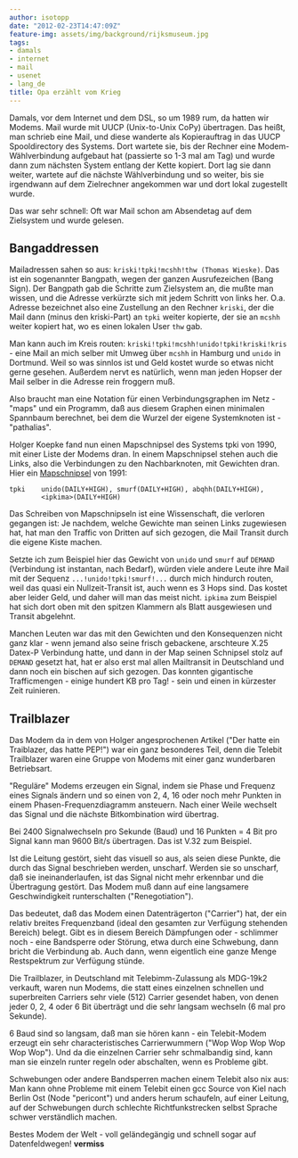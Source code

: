 ```yaml
---
author: isotopp
date: "2012-02-23T14:47:09Z"
feature-img: assets/img/background/rijksmuseum.jpg
tags:
- damals
- internet
- mail
- usenet
- lang_de
title: Opa erzählt vom Krieg
---
```

Damals, vor dem Internet und dem DSL, so um 1989 rum, da hatten wir Modems. 
Mail wurde mit UUCP (Unix-to-Unix CoPy) übertragen.  Das heißt, man schrieb
eine Mail, und diese wanderte als Kopierauftrag in das UUCP Spooldirectory
des Systems.  Dort wartete sie, bis der Rechner eine Modem-Wählverbindung
aufgebaut hat (passierte so 1-3 mal am Tag) und wurde dann zum nächsten
System entlang der Kette kopiert.  Dort lag sie dann weiter, wartete auf die
nächste Wählverbindung und so weiter, bis sie irgendwann auf dem Zielrechner
angekommen war und dort lokal zugestellt wurde.

Das war sehr schnell: Oft war Mail schon am Absendetag auf dem Zielsystem
und wurde gelesen.

## Bangaddressen

Mailadressen sahen so aus: `kriski!tpki!mcshh!thw (Thomas Wieske)`.  Das ist
ein sogenannter Bangpath, wegen der ganzen Ausrufezeichen (Bang Sign).  Der
Bangpath gab die Schritte zum Zielsystem an, die mußte man wissen, und die
Adresse verkürzte sich mit jedem Schritt von links her.  O.a.  Adresse
bezeichnet also eine Zustellung an den Rechner `kriski`, der die Mail dann
(minus den kriski-Part) an `tpki` weiter kopierte, der sie an `mcshh` weiter
kopiert hat, wo es einen lokalen User `thw` gab.

Man kann auch im Kreis routen: `kriski!tpki!mcshh!unido!tpki!kriski!kris` -
eine Mail an mich selber mit Umweg über `mcshh` in Hamburg und `unido` in
Dortmund.  Weil so was sinnlos ist und Geld kostet wurde so etwas nicht
gerne gesehen.  Außerdem nervt es natürlich, wenn man jeden Hopser der Mail
selber in die Adresse rein froggern muß.

Also braucht man eine Notation für einen Verbindungsgraphen im Netz - "maps"
und ein Programm, daß aus diesem Graphen einen minimalen Spannbaum
berechnet, bei dem die Wurzel der eigene Systemknoten ist - "pathalias".

Holger Koepke fand nun einen Mapschnipsel des Systems tpki von 1990, mit
einer Liste der Modems dran.  In einem Mapschnipsel stehen auch die Links,
also die Verbindungen zu den Nachbarknoten, mit Gewichten dran.  Hier ein
[Mapschnipsel](http://groups.google.com/group/sub.config/browse_thread/thread/33abbbe7714b4b3b/9c31c38086d5c0c1)
von 1991: 

```console
tpki    unido(DAILY+HIGH), smurf(DAILY+HIGH), abqhh(DAILY+HIGH),
        <ipkima>(DAILY+HIGH)
```

Das Schreiben von Mapschnipseln ist eine Wissenschaft, die verloren
gegangen ist: Je nachdem, welche Gewichte man seinen Links zugewiesen hat,
hat man den Traffic von Dritten auf sich gezogen, die Mail Transit durch die
eigene Kiste machen.

Setzte ich zum Beispiel hier das Gewicht von `unido` und `smurf` auf
`DEMAND` (Verbindung ist instantan, nach Bedarf), würden viele andere Leute
ihre Mail mit der Sequenz `...!unido!tpki!smurf!...`  durch mich hindurch
routen, weil das quasi ein Nullzeit-Transit ist, auch wenn es 3 Hops sind. 
Das kostet aber leider Geld, und daher will man das meist nicht.  `ipkima` zum
Beispiel hat sich dort oben mit den spitzen Klammern als Blatt ausgewiesen
und Transit abgelehnt.

Manchen Leuten war das mit den Gewichten und den Konsequenzen nicht ganz
klar - wenn jemand also seine frisch gebackene, arschteure X.25 Datex-P
Verbindung hatte, und dann in der Map seinen Schnipsel stolz auf `DEMAND`
gesetzt hat, hat er also erst mal allen Mailtransit in Deutschland und dann
noch ein bischen auf sich gezogen.  Das konnten gigantische Trafficmengen -
einige hundert KB pro Tag!  - sein und einen in kürzester Zeit ruinieren.

## Trailblazer

Das Modem da in dem von Holger angesprochenen  Artikel ("Der hatte ein
Traiblazer, das hatte PEP!") war ein ganz besonderes Teil, denn die Telebit
Trailblazer waren eine Gruppe von Modems mit einer ganz wunderbaren
Betriebsart.

"Reguläre" Modems erzeugen ein Signal, indem sie Phase und Frequenz eines
Signals ändern und so einen von 2, 4, 16 oder noch mehr Punkten in einem
Phasen-Frequenzdiagramm ansteuern.  Nach einer Weile wechselt das Signal und
die nächste Bitkombination wird übertrag.

Bei 2400 Signalwechseln pro Sekunde (Baud) und 16 Punkten = 4 Bit pro Signal
kann man 9600 Bit/s übertragen.  Das ist V.32 zum Beispiel.

Ist die Leitung gestört, sieht das visuell so aus, als seien diese Punkte,
die durch das Signal beschrieben werden, unscharf.  Werden sie so unscharf,
daß sie ineinanderlaufen, ist das Signal nicht mehr erkennbar und die
Übertragung gestört.  Das Modem muß dann auf eine langsamere Geschwindigkeit
runterschalten ("Renegotiation").

Das bedeutet, daß das Modem einen Datenträgerton ("Carrier") hat, der ein
relativ breites Frequenzband (ideal den gesamten zur Verfügung stehenden
Bereich) belegt.  Gibt es in diesem Bereich Dämpfungen oder - schlimmer noch - 
eine Bandsperre oder Störung, etwa durch eine Schwebung, dann bricht die
Verbindung ab.  Auch dann, wenn eigentlich eine ganze Menge Restspektrum zur
Verfügung stünde.

Die Trailblazer, in Deutschland mit Telebimm-Zulassung als MDG-19k2
verkauft, waren nun Modems, die statt eines einzelnen schnellen und
superbreiten Carriers sehr viele (512) Carrier gesendet haben, von denen
jeder 0, 2, 4 oder 6 Bit überträgt und die sehr langsam wechseln (6 mal pro
Sekunde).

6 Baud sind so langsam, daß man sie hören kann - ein Telebit-Modem erzeugt
ein sehr characteristisches Carrierwummern ("Wop Wop Wop Wop Wop Wop").  Und
da die einzelnen Carrier sehr schmalbandig sind, kann man sie einzeln runter
regeln oder abschalten, wenn es Probleme gibt.

Schwebungen oder andere Bandsperren machen einem Telebit also nix aus: Man
kann ohne Probleme mit einem Telebit einen gcc Source von Kiel nach Berlin
Ost (Node "pericont") und anders herum schaufeln, auf einer Leitung, auf der
Schwebungen durch schlechte Richtfunkstrecken selbst Sprache schwer
verständlich machen.

Bestes Modem der Welt - voll geländegängig und schnell sogar auf
Datenfeldwegen!  **vermiss**
